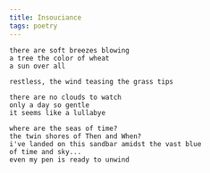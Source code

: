 ```yaml
---
title: Insouciance
tags: poetry
---
```


    there are soft breezes blowing
    a tree the color of wheat
    a sun over all

    restless, the wind teasing the grass tips

    there are no clouds to watch
    only a day so gentle
    it seems like a lullabye

    where are the seas of time?
    the twin shores of Then and When?
    i've landed on this sandbar amidst the vast blue
    of time and sky...
    even my pen is ready to unwind


